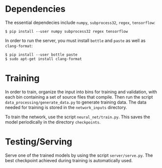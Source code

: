 # Dependencies

The essential dependecies include `numpy`, `subprocess32`, `regex`, `tensorflow`:

    $ pip install --user numpy subprocess32 regex tensorflow

In order to run the server, you must install `bottle` and `paste` as well as `clang-format`:

    $ pip install --user bottle paste
    $ sudo apt-get install clang-format

# Training 

In order to train, organize the input into bins for training and validation, with each bin containing
a set of source files that compile. Then run the script `data_processing/generate_data.py` to generate
training data. The data needed for training is stored in the `network_inputs` directory.

To train the network, use the script `neural_net/train.py`. This saves the model periodically in the
directory `checkpoints`.

# Testing/Serving

Serve one of the trained models by using the script `server/serve.py`. The best checkpoint achieved during
training is automatically used.
